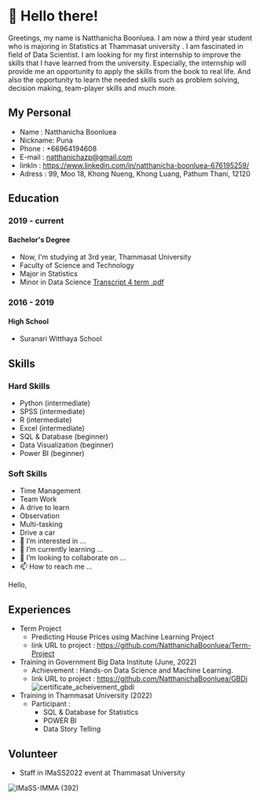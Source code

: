 # 👋 Hello there! 
Greetings, my name is Natthanicha Boonluea. I am now a third year student who is majoring in Statistics at Thammasat university . I am fascinated in field of Data Scientist. I am looking for my first internship to improve the skills that I have learned from the university. Especially, the internship will provide me an opportunity to apply the skills from the book to real life. And also the opportunity to learn the needed skills such as problem solving, decision making, team-player skills and much more.
## My Personal
* Name : Natthanicha Boonluea
* Nickname: Puna
* Phone  : +66964194608
* E-mail : natthanichazp@gmail.com
* linkIn : https://www.linkedin.com/in/natthanicha-boonluea-676195259/
* Adress : 99, Moo 18, Khong Nueng, Khong Luang, Pathum Thani,  12120
## Education
### 2019 - current
#### Bachelor's Degree
- Now, I'm studying at 3rd year, Thammasat University
- Faculty of Science and Technology
 - Major in Statistics
 - Minor in Data Science
 [Transcript 4 term .pdf](https://github.com/NatthanichaBoonluea/Personal/files/10353878/Transcript.4.term.pdf)
 ### 2016 - 2019
 #### High School
- Suranari Witthaya School
## Skills
### Hard Skills
- Python                      (intermediate)
- SPSS                        (intermediate)
- R                           (intermediate)
- Excel                       (intermediate)
- SQL & Database                  (beginner)
- Data Visualization              (beginner)
- Power BI                        (beginner)          
### Soft  Skills
- Time Management
- Team Work
- A drive to learn
- Observation
- Multi-tasking
- Drive a car
- 👀 I’m interested in ...
- 🌱 I’m currently learning ...
- 💞️ I’m looking to collaborate on ...
- 📫 How to reach me ...

<!---
NatthanichaBoonluea/NatthanichaBoonluea is a ✨ special ✨ repository because its `README.md` (this file) appears on your GitHub profile.
You can click the Preview link to take a look at your changes.
--->
Hello, 

## Experiences 
* Term Project
  * Predicting House Prices using Machine Learning Project           
  * link URL to project : https://github.com/NatthanichaBoonluea/Term-Project
* Training in Government Big Data Institute (June, 2022)
  * Achievement :
Hands-on Data Science and Machine Learning.
  * link URL to project : https://github.com/NatthanichaBoonluea/GBDi
![certificate_acheivement_gbdi](https://user-images.githubusercontent.com/117358027/210829222-53c8a0e9-1974-40dc-83f0-8c896e071231.png)  
* Training in Thammasat University (2022)
  * Participant :
    * SQL & Database for Statistics
    * POWER BI
    * Data Story Telling
## Volunteer 
* Staff in IMaSS2022 event at Thammasat University

![IMaSS-IMMA (392)](https://user-images.githubusercontent.com/117358027/210829032-09c8c79d-f795-4d35-835c-7314b64d20f2.JPG)

